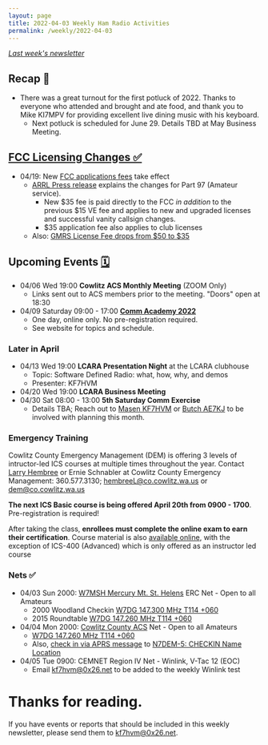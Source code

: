 ```yaml
---
layout: page
title: 2022-04-03 Weekly Ham Radio Activities
permalink: /weekly/2022-04-03
---
```


_[Last week's newsletter](/weekly/2022-03-27)_

## Recap 🔁

* There was a great turnout for the first potluck of 2022. Thanks to
  everyone who attended and brought and ate food, and thank you to Mike KI7MPV
  for providing excellent live dining music with his keyboard.
  * Next potluck is scheduled for June 29. Details TBD at May Business Meeting.

## [FCC Licensing Changes ✅](https://docs.fcc.gov/public/attachments/DA-22-307A1.pdf)

* 04/19: New [FCC applications fees](https://docs.fcc.gov/public/attachments/DA-22-307A1.pdf) take effect
  * [ARRL Press release](https://www.arrl.org/fcc-application-fee) explains the changes
    for Part 97 (Amateur service).
    * New $35 fee is paid directly to the FCC _in addition_ to the previous $15
      VE fee and applies to new and upgraded licenses and successful vanity
      callsign changes.
    * $35 application fee also applies to club licenses
  * Also: [GMRS License Fee drops from $50 to
    $35](https://www.buytwowayradios.com/blog/2022/03/amateur-and-gmrs-license-fees-change-to-35-on-april-19-2022.html)

## Upcoming Events [🗓](/calendar)

* 04/06 Wed 19:00 **Cowlitz ACS Monthly Meeting** (ZOOM Only)
  * Links sent out to ACS members prior to the meeting. "Doors" open at 18:30
* 04/09 Saturday 09:00 - 17:00 [**Comm Academy 2022**](https://www.commacademy.org/)
  * One day, online only. No pre-registration required.
  * See website for topics and schedule.

### Later in April

* 04/13 Wed 19:00 **LCARA Presentation Night** at the LCARA clubhouse
  * Topic: Software Defined Radio: what, how, why, and demos
  * Presenter: KF7HVM
* 04/20 Wed 19:00 **LCARA Business Meeting**
* 04/30 Sat 08:00 - 13:00 **5th Saturday Comm Exercise**
  * Details TBA; Reach out to [Masen KF7HVM](mailto:kf7hvm@0x26.net) or [Butch
    AE7KJ](mailto:delytle@comcast.net) to be involved with planning this month.

### Emergency Training

Cowlitz County Emergency Management (DEM) is offering 3 levels of intructor-led
ICS courses at multiple times throughout the year.  Contact [Larry
Hembree](mailto:hembreeL@co.cowlitz.wa.us) or Ernie Schnabler at Cowlitz County
Emergency Management: 360.577.3130;
[hembreeL@co.cowlitz.wa.us](mailto:hembreeL@co.cowlitz.wa.us) or
[dem@co.cowlitz.wa.us](mailto:dem@co.cowlitz.wa.us)

**The next ICS Basic course is being offered April 20th from 0900 - 1700**.
Pre-registration is required!

After taking the class, **enrollees must complete the online exam to earn their
certification**. Course material is also [available
online](https://training.fema.gov/emiweb/is/icsresource/trainingmaterials/),
with the exception of ICS-400 (Advanced) which is only offered as an instructor
led course

### Nets ✅

- 04/03 Sun 2000: [W7MSH Mercury Mt. St. Helens](https://www.w7msh.org) ERC Net - Open to all Amateurs
  - 2000 Woodland Checkin [W7DG 147.300 MHz T114 +060](https://www.repeaterbook.com/repeaters/details.php?state_id=53&ID=412)
  - 2015 Roundtable [W7DG 147.260 MHz T114 +060](https://www.repeaterbook.com/repeaters/details.php?ID=408&state_id=53)
- 04/04 Mon 2000: [Cowlitz County ACS](http://cowlitzradio.org/) Net - Open to all Amateurs
  - [W7DG 147.260 MHz T114 +060](https://www.repeaterbook.com/repeaters/details.php?ID=408&state_id=53)
  - Also, [check in via APRS message](/info/aprsnet/) to [N7DEM-5: CHECKIN Name Location](https://aprs.fi/?c=message&call=N7DEM-5)
- 04/05 Tue 0900: CEMNET Region IV Net - Winlink, V-Tac 12 (EOC)
  - Email [kf7hvm@0x26.net](mailto:kf7hvm@0x26.net) to be added to the weekly
    Winlink test

# Thanks for reading. 

If you have events or reports that should be included in this weekly
newsletter, please send them to [kf7hvm@0x26.net](mailto:kf7hvm@0x26.net).
